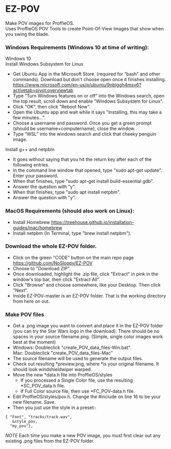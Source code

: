 # EZ-POV
Make POV images for ProffieOS.  
Uses ProffieOS POV Tools to create Point-Of-View Images that show when you swing the blade.

### Windows Requirements (Windows 10 at time of writing):  

Windows 10  
Install Windows Subsystem for Linux  
- Get Ubuntu App in the Microsoft Store. (required for “bash” and other commands). Download but don't choose open once it finishes installing. 
https://www.microsoft.com/en-us/p/ubuntu/9nblggh4msv6?activetab=pivot:overviewtab
- Type “Turn Windows features on or off” into the Windows search, open the top result, scroll down and enable "Windows Subsystem for Linux".
- Click "OK", then click "Reboot Now". 
- Open the Ubuntu app and wait while it says "Installing, this may take a few minutes...".
- Choose a username and password. Once you get a green prompt (should be username+computername), close the window.
- Type “WSL” into the windows search and click that cheeky penguin image.  

Install g++ and netpbm
- It goes without saying that you hit the return key after each of the following entries.
- In the command line window that opened, type "sudo apt-get update". Enter your password.
- When that finishes, type "sudo apt-get install build-essential gdb".
- Answer the question with "y".
- When that finishes, type "sudo apt install netpbm".
- Answer the question with "y".

### MacOS Requirements (should also work on Linux):
- Install Homebrew https://treehouse.github.io/installation-guides/mac/homebrew
- Install netpbm (In Terminal, type "brew install netpbm").  


### Download the whole EZ-POV folder.  
- Click on the green "CODE" button on the main repo page https://github.com/NoSloppy/EZ-POV
- Choose to "Download ZIP".
- Once downloaded, highlight the .zip file, click "Extract" in pink in the window's top bar, then click "Extract All".
- Click "Browse" and choose somewhere, like your Desktop. Then click "Next".
- Inside EZ-POV-master is an EZ-POV folder. That is the working directory from here on out.

### Make POV files

- Get a .png image you want to convert and place it in the EZ-POV folder (you can try the Star Wars logo in the download).
There should be no spaces in your source filename.png. (Simple, single color images work best at the moment)
- Windows: Doubleclick "create_POV_data_files-Win.bat"  
    Mac: Doubleclick "create_POV_data_files-Mac"
- The source filename will be used to generate the output files.
- Check out resulting *preview.png, where *is your original filename. It should look windshieldwiper warped.
- Move the new *data.h file into ProffieOS/styles
    - If you processed a Single Color file, use the resulting *SC_POV_data.h file.
    - If Full Color source file, then use *FC_POV-data.h file.
- Edit ProffieOS/styles/pov.h. Change the #include on line 16 to be your new filename. Save.
- Then you just use the style in a preset::
```
{ "Font", "tracks/track.wav",
   &style_pov, 
  "my_pov"},
  ```

*NOTE* Each time you make a new POV image, you must first clear out any existing .png files from the EZ-POV folder.

